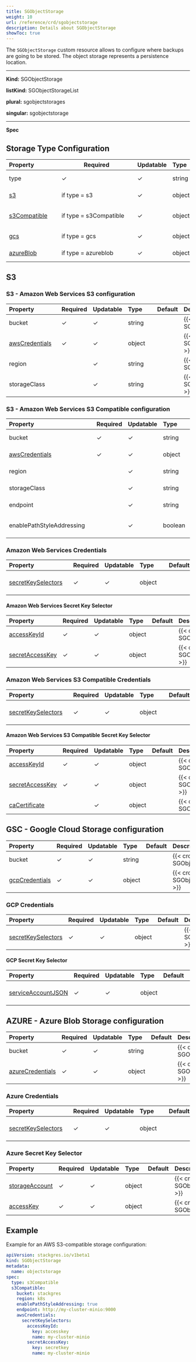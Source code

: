 ```yaml
---
title: SGObjectStorage
weight: 10
url: /reference/crd/sgobjectstorage
description: Details about SGObjectStorage
showToc: true
---
```


The `SGObjectStorage` custom resource allows to configure where backups are going to be stored.
The object storage represents a persistence location.

___

**Kind:** SGObjectStorage

**listKind:** SGObjectStorageList

**plural:** sgobjectstorages

**singular:** sgobjectstorage
___

**Spec**

## Storage Type Configuration

| <div style="width:8rem">Property</div>                                | <div style="width:12rem">Required</div> | Updatable | <div style="width:4rem">Type</div> | Default | Description |
|:----------------------------------------------------------------------|-----------------------------------------|-----------|:-------|:--------|:------------|
| type                                                                  | ✓                                       | ✓         | string |         | {{< crd-field-description SGObjectStorage.spec.type >}} |
| [s3](#s3---amazon-web-services-s3-configuration)                      | if type = s3                            | ✓         | object |         | {{< crd-field-description SGObjectStorage.spec.s3 >}} |
| [s3Compatible](#s3---amazon-web-services-s3-configuration)            | if type = s3Compatible                  | ✓         | object |         | {{< crd-field-description SGObjectStorage.spec.s3Compatible >}} |
| [gcs](#gsc---google-cloud-storage-configuration)                      | if type = gcs                           | ✓         | object |         | {{< crd-field-description SGObjectStorage.spec.gcs >}} |
| [azureBlob](#azure---azure-blob-storage-configuration)                | if type = azureblob                     | ✓         | object |         | {{< crd-field-description SGObjectStorage.spec.azureBlob >}} |

## S3

### S3 - Amazon Web Services S3 configuration

| <div style="width:8rem">Property</div>             | Required | Updatable | <div style="width:4rem">Type</div> | Default | Description |
|:---------------------------------------------------|----------|-----------|:--------|:--------|:------------|
| bucket                                             | ✓        | ✓         | string  |         | {{< crd-field-description SGObjectStorage.spec.s3.bucket >}} |
| [awsCredentials](#amazon-web-services-credentials) | ✓        | ✓         | object  |         | {{< crd-field-description SGObjectStorage.spec.s3.awsCredentials >}} |
| region                                             |          | ✓         | string  |         | {{< crd-field-description SGObjectStorage.spec.s3.region >}} |
| storageClass                                       |          | ✓         | string  |         | {{< crd-field-description SGObjectStorage.spec.s3.storageClass >}} |

### S3 - Amazon Web Services S3 Compatible configuration

| <div style="width:14rem">Property</div>            | Required | Updatable | <div style="width:5rem">Type</div> | Default | Description |
|:---------------------------------------------------|----------|-----------|:--------|:--------|:------------|
| bucket                                             | ✓        | ✓         | string  |         | {{< crd-field-description SGObjectStorage.spec.s3Compatible.bucket >}} |
| [awsCredentials](#amazon-web-services-compatible-credentials) | ✓        | ✓         | object  |         | {{< crd-field-description SGObjectStorage.spec.s3Compatible.awsCredentials >}} |
| region                                             |          | ✓         | string  |         | {{< crd-field-description SGObjectStorage.spec.s3Compatible.region >}} |
| storageClass                                       |          | ✓         | string  |         | {{< crd-field-description SGObjectStorage.spec.s3Compatible.storageClass >}} |
| endpoint                                           |          | ✓         | string  |         | {{< crd-field-description SGObjectStorage.spec.s3Compatible.endpoint >}} |
| enablePathStyleAddressing                          |          | ✓         | boolean |         | {{< crd-field-description SGObjectStorage.spec.s3Compatible.enablePathStyleAddressing >}} |

### Amazon Web Services Credentials

| <div style="width:10rem">Property</div>                        | Required | Updatable | <div style="width:4rem">Type</div> | Default | Description |
|:---------------------------------------------------------------|----------|-----------|:-------|:--------|:------------|
| [secretKeySelectors](#amazon-web-services-s3-secret-key-selector) | ✓        | ✓         | object |         | {{< crd-field-description SGObjectStorage.spec.s3Compatible.awsCredentials.secretKeySelectors >}} |

#### Amazon Web Services Secret Key Selector

| Property                                                                                                          | Required | Updatable | Type   | Default | Description |
|:------------------------------------------------------------------------------------------------------------------|----------|-----------|:-------|:--------|:------------|
| [accessKeyId](https://kubernetes.io/docs/reference/generated/kubernetes-api/v1.18/#secretkeyselector-v1-core)     | ✓        | ✓         | object |         | {{< crd-field-description SGObjectStorage.spec.s3Compatible.awsCredentials.secretKeySelectors.accessKeyId >}} |
| [secretAccessKey](https://kubernetes.io/docs/reference/generated/kubernetes-api/v1.18/#secretkeyselector-v1-core) | ✓        | ✓         | object |         | {{< crd-field-description SGObjectStorage.spec.s3Compatible.awsCredentials.secretKeySelectors.secretAccessKey >}} |

### Amazon Web Services S3 Compatible Credentials

| <div style="width:10rem">Property</div>                        | Required | Updatable | <div style="width:4rem">Type</div> | Default | Description |
|:---------------------------------------------------------------|----------|-----------|:-------|:--------|:------------|
| [secretKeySelectors](#amazon-web-services-s3-compatible-secret-key-selector) | ✓        | ✓         | object |         | {{< crd-field-description SGObjectStorage.spec.s3Compatible.awsCredentials.secretKeySelectors >}} |

#### Amazon Web Services S3 Compatible Secret Key Selector

| Property                                                                                                          | Required | Updatable | Type   | Default | Description |
|:------------------------------------------------------------------------------------------------------------------|----------|-----------|:-------|:--------|:------------|
| [accessKeyId](https://kubernetes.io/docs/reference/generated/kubernetes-api/v1.18/#secretkeyselector-v1-core)     | ✓        | ✓         | object |         | {{< crd-field-description SGObjectStorage.spec.s3Compatible.awsCredentials.secretKeySelectors.accessKeyId >}} |
| [secretAccessKey](https://kubernetes.io/docs/reference/generated/kubernetes-api/v1.18/#secretkeyselector-v1-core) | ✓        | ✓         | object |         | {{< crd-field-description SGObjectStorage.spec.s3Compatible.awsCredentials.secretKeySelectors.secretAccessKey >}} |
| [caCertificate](https://kubernetes.io/docs/reference/generated/kubernetes-api/v1.18/#secretkeyselector-v1-core)   |          | ✓         | object |         | {{< crd-field-description SGObjectStorage.spec.s3Compatible.awsCredentials.secretKeySelectors.caCertificate >}} |

## GSC - Google Cloud Storage configuration

| Property                           | Required | Updatable | Type   | Default | Description |
|:-----------------------------------|----------|-----------|:-------|:--------|:------------|
| bucket                             | ✓        | ✓         | string |         | {{< crd-field-description SGObjectStorage.spec.gcs.bucket >}} |
| [gcpCredentials](#gcp-credentials) | ✓        | ✓         | object |         | {{< crd-field-description SGObjectStorage.spec.gcs.gcpCredentials >}} |

### GCP Credentials

| Property                                       | Required | Updatable | Type   | Default | Description |
|:-----------------------------------------------|----------|-----------|:-------|:--------|:------------|
| [secretKeySelectors](#gcp-secret-key-selector) | ✓        | ✓         | object |         | {{< crd-field-description SGObjectStorage.spec.gcs.gcpCredentials.secretKeySelectors >}} |

#### GCP Secret Key Selector

| Property                                                                                                             | Required | Updatable | Type   | Default | Description |
|:---------------------------------------------------------------------------------------------------------------------|----------|:----------|:-------|:--------|:------------|
| [serviceAccountJSON](https://kubernetes.io/docs/reference/generated/kubernetes-api/v1.18/#secretkeyselector-v1-core) | ✓        | ✓         | object |         | {{< crd-field-description SGObjectStorage.spec.gcs.gcpCredentials.secretKeySelectors.serviceAccountJSON >}} |


## AZURE - Azure Blob Storage configuration

| Property                               | Required | Updatable | Type    | Default | Description |
|:---------------------------------------|----------|-----------|:--------|:--------|:-------------|
| bucket                                 | ✓        | ✓         | string  |         | {{< crd-field-description SGObjectStorage.spec.azureBlob.bucket >}} |
| [azureCredentials](#azure-credentials) | ✓        | ✓         | object  |         | {{< crd-field-description SGObjectStorage.spec.azureBlob.azureCredentials >}} |

### Azure Credentials

| <div style="width:10rem">Property</div>          | Required | Updatable | <div style="width:4rem">Type</div> | Default | Description |
|:-------------------------------------------------|----------|-----------|:-------|:--------|:------------|
| [secretKeySelectors](#azure-secret-key-selector) | ✓        | ✓         | object |         | {{< crd-field-description SGObjectStorage.spec.azureBlob.azureCredentials.secretKeySelectors >}} |

### Azure Secret Key Selector

| Property                                                                                                           | Required | Updatable | Type   | Default | Description |
|:-------------------------------------------------------------------------------------------------------------------|----------|-----------|:-------|:--------|:-------------|
| [storageAccount](https://kubernetes.io/docs/reference/generated/kubernetes-api/v1.18/#secretkeyselector-v1-core)   | ✓        | ✓         | object |         | {{< crd-field-description SGObjectStorage.spec.azureBlob.azureCredentials.secretKeySelectors.storageAccount >}} |
| [accessKey](https://kubernetes.io/docs/reference/generated/kubernetes-api/v1.18/#secretkeyselector-v1-core)        | ✓        | ✓         | object |         | {{< crd-field-description SGObjectStorage.spec.azureBlob.azureCredentials.secretKeySelectors.accessKey >}} |

## Example

Example for an AWS S3-compatible storage configuration:

```yaml
apiVersion: stackgres.io/v1beta1
kind: SGObjectStorage
metadata:
  name: objectstorage
spec:
  type: s3Compatible
  s3Compatible:
    bucket: stackgres
    region: k8s
    enablePathStyleAddressing: true
    endpoint: http://my-cluster-minio:9000
    awsCredentials:
      secretKeySelectors:
        accessKeyId:
          key: accesskey
          name: my-cluster-minio
        secretAccessKey:
          key: secretkey
          name: my-cluster-minio
```
